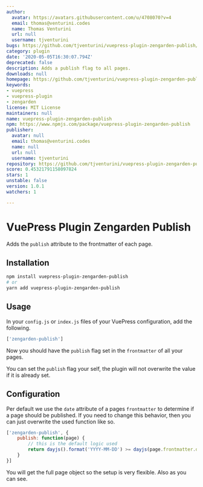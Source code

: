 ```yaml
---
author:
  avatar: https://avatars.githubusercontent.com/u/4708070?v=4
  email: thomas@venturini.codes
  name: Thomas Venturini
  url: null
  username: tjventurini
bugs: https://github.com/tjventurini/vuepress-plugin-zengarden-publish/issues
category: plugin
date: '2020-05-05T16:30:07.794Z'
deprecated: false
description: Adds a publish flag to all pages.
downloads: null
homepage: https://github.com/tjventurini/vuepress-plugin-zengarden-publish#readme
keywords:
- vuepress
- vuepress-plugin
- zengarden
license: MIT License
maintainers: null
name: vuepress-plugin-zengarden-publish
npm: https://www.npmjs.com/package/vuepress-plugin-zengarden-publish
publisher:
  avatar: null
  email: thomas@venturini.codes
  name: null
  url: null
  username: tjventurini
repository: https://github.com/tjventurini/vuepress-plugin-zengarden-publish
score: 0.45321791158097824
stars: 1
unstable: false
version: 1.0.1
watchers: 1

---
```


# VuePress Plugin Zengarden Publish

Adds the `publish` attribute to the frontmatter of each page.

## Installation

```bash
npm install vuepress-plugin-zengarden-publish
# or
yarn add vuepress-plugin-zengarden-publish
```

## Usage

In your `config.js` or `index.js` files of your VuePress configuration, add the following.

```javascript
['zengarden-publish']
```

Now you should have the `publish` flag set in the `frontmatter` of all your pages. 

You can set the `publish` flag your self, the plugin will not overwrite the value if it is already set.

## Configuration

Per default we use the `date` attribute of a pages `frontmatter` to determine if a page should be published. If you need to change this behavior, then you can just overwrite the used function like so.

```javascript
['zengarden-publish', {
    publish: function(page) {
        // this is the default logic used
        return dayjs().format('YYYY-MM-DD') >= dayjs(page.frontmatter.date).format('YYYY-MM-DD')
    }
}]
```

You will get the full page object so the setup is very flexible. Also as you can see.


